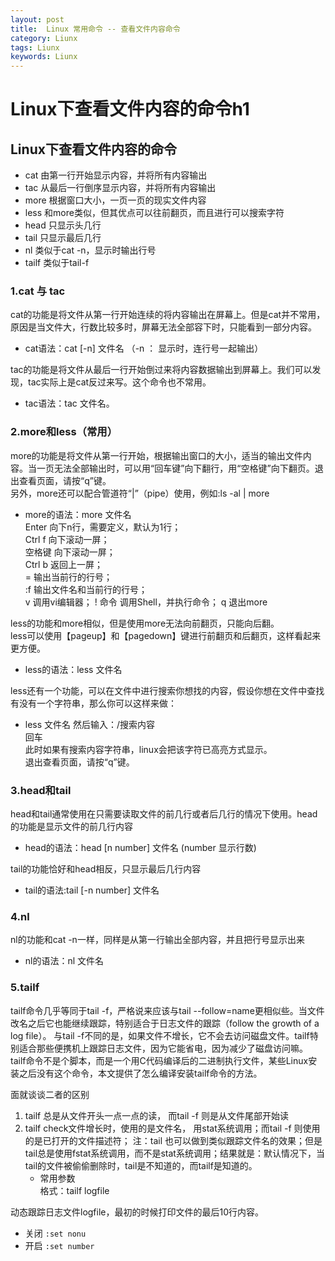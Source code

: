 ```yaml
---
layout: post
title:  Linux 常用命令 -- 查看文件内容命令
category: Liunx
tags: Liunx
keywords: Liunx
---
```


# Linux下查看文件内容的命令h1

## Linux下查看文件内容的命令

* cat     由第一行开始显示内容，并将所有内容输出  
* tac     从最后一行倒序显示内容，并将所有内容输出  
* more    根据窗口大小，一页一页的现实文件内容  
* less    和more类似，但其优点可以往前翻页，而且进行可以搜索字符  
* head    只显示头几行  
* tail    只显示最后几行  
* nl      类似于cat -n，显示时输出行号  
* tailf  类似于tail-f  

### 1.cat 与 tac

cat的功能是将文件从第一行开始连续的将内容输出在屏幕上。但是cat并不常用，原因是当文件大，行数比较多时，屏幕无法全部容下时，只能看到一部分内容。
- cat语法：cat [-n]  文件名 （-n ： 显示时，连行号一起输出）

tac的功能是将文件从最后一行开始倒过来将内容数据输出到屏幕上。我们可以发现，tac实际上是cat反过来写。这个命令也不常用。  
- tac语法：tac 文件名。  


### 2.more和less（常用）

more的功能是将文件从第一行开始，根据输出窗口的大小，适当的输出文件内容。当一页无法全部输出时，可以用“回车键”向下翻行，用“空格键”向下翻页。退出查看页面，请按“q”键。  
另外，more还可以配合管道符“|”（pipe）使用，例如:ls -al | more  

- more的语法：more 文件名   
    Enter 向下n行，需要定义，默认为1行；   
    Ctrl f 向下滚动一屏；   
    空格键 向下滚动一屏；    
    Ctrl b 返回上一屏；    
    = 输出当前行的行号；   
    :f 输出文件名和当前行的行号；   
    v 调用vi编辑器； 
    ! 命令 调用Shell，并执行命令； 
    q 退出more 

less的功能和more相似，但是使用more无法向前翻页，只能向后翻。  
less可以使用【pageup】和【pagedown】键进行前翻页和后翻页，这样看起来更方便。  
- less的语法：less 文件名 

less还有一个功能，可以在文件中进行搜索你想找的内容，假设你想在文件中查找有没有一个字符串，那么你可以这样来做：
- less 文件名
然后输入：/搜索内容  
回车   
此时如果有搜索内容字符串，linux会把该字符已高亮方式显示。   
退出查看页面，请按“q”键。   

### 3.head和tail

head和tail通常使用在只需要读取文件的前几行或者后几行的情况下使用。head的功能是显示文件的前几行内容  
- head的语法：head [n number] 文件名 (number 显示行数)  
  
tail的功能恰好和head相反，只显示最后几行内容  
- tail的语法:tail [-n number] 文件名  

### 4.nl

nl的功能和cat -n一样，同样是从第一行输出全部内容，并且把行号显示出来
- nl的语法：nl 文件名

### 5.tailf

tailf命令几乎等同于tail -f，严格说来应该与tail --follow=name更相似些。当文件改名之后它也能继续跟踪，特别适合于日志文件的跟踪（follow the growth of a log file）。
与tail -f不同的是，如果文件不增长，它不会去访问磁盘文件。tailf特别适合那些便携机上跟踪日志文件，因为它能省电，因为减少了磁盘访问嘛。
tailf命令不是个脚本，而是一个用C代码编译后的二进制执行文件，某些Linux安装之后没有这个命令，本文提供了怎么编译安装tailf命令的方法。
     
面就谈谈二者的区别  
1. tailf 总是从文件开头一点一点的读， 而tail -f 则是从文件尾部开始读
2. tailf check文件增长时，使用的是文件名， 用stat系统调用；而tail -f 则使用的是已打开的文件描述符； 注：tail 也可以做到类似跟踪文件名的效果；但是tail总是使用fstat系统调用，而不是stat系统调用；结果就是：默认情况下，当tail的文件被偷偷删除时，tail是不知道的，而tailf是知道的。  
    - 常用参数     
		格式：tailf logfile      

动态跟踪日志文件logfile，最初的时候打印文件的最后10行内容。    
- 关闭 `:set nonu`    
- 开启 `:set number`   
